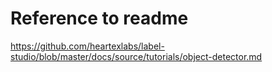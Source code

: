 # Reference to readme

https://github.com/heartexlabs/label-studio/blob/master/docs/source/tutorials/object-detector.md